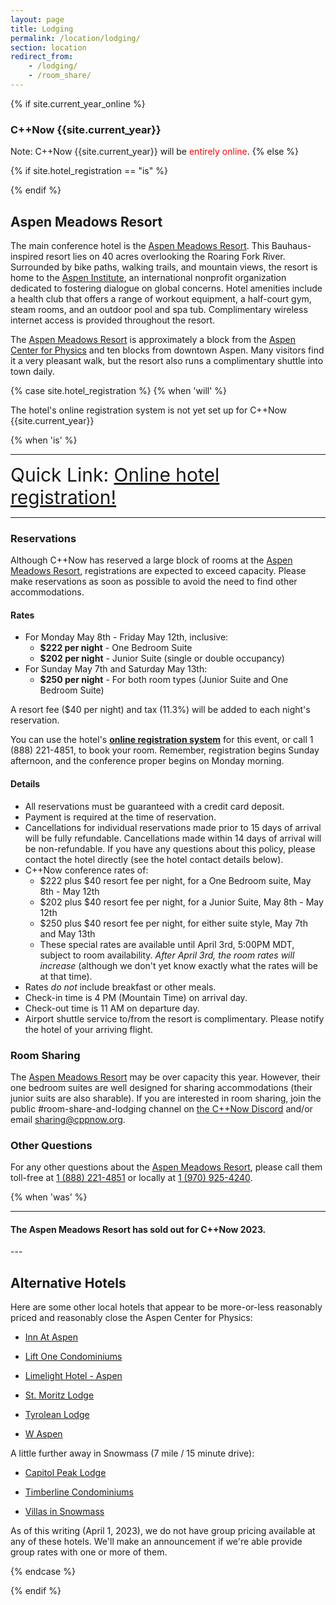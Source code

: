 ```yaml
---
layout: page
title: Lodging
permalink: /location/lodging/
section: location
redirect_from:
    - /lodging/
    - /room_share/
---
```

{% if site.current_year_online %}
### C++Now {{site.current_year}}

Note: C++Now {{site.current_year}} will be <span style="color: red;">entirely online</span>.
{% else %}

<!-- <p class="highlight" markdown="1">The Aspen Meadows Resort has sold out for C++Now 2019.</p>

![Limelight Hotel - Aspen](/assets/img/location/Limelight/Limelight.jpeg "Limelight Hotel - Aspen"){:style="float: right;margin-right: 7px;margin-top: 7px; width: 240px"}

Our overflow property will be the beautiful [Limelight Hotel - Aspen](https://www.limelighthotels.com/aspen).  

We are working on a special C++Now attendee rate for the overflow property but wanted to give you details about the hotel. Until we have a contract in place, we don't have registration information available.

![Karen Krueger](/assets/img/staff/karen-closeup.jpeg "Karen Krueger"){:style="float: left;margin-right: 7px;margin-top: 7px; width: 160px"}

For now, please contact [Karen Krueger with Krueger Event Management](mailto:Karen@KruegerEvents.com) and provide your contact information along with your arrival and departure dates.  She will send your confirmation number to you as soon as it is available.  You can email [Karen@KruegerEvents.com](mailto:Karen@KruegerEvents.com) and she will work directly with you.


<p class="highlight" markdown="1">To reserve your room use [the C++Now 2019 Limelight booking link](https://gc.synxis.com/rez.aspx?Hotel=56474&Chain=10237&template=rASELL&shell=rASELL&arrive=5/5/2019&depart=5/10/2019&adult=1&child=0&promo=CPLUSPLUSNOW).

If you would rather call (or if you are not staying five nights), you can call John Knechtel at (970) 925-3323 and let him know you are attending the conference.

Note that because we are within thirty days, payment is due in full and no cancelations are possible.</p>

![Limelight Hotel - Aspen Lounge](/assets/img/location/Limelight/Limelight lounge.jpeg "Limelight Hotel - Aspen Lounge"){:style="float: right;margin-right: 7px;margin-top: 7px; width: 280px"}

The Limelight provides free shuttle service to an from the airport. Please review [the information here](https://www.limelighthotels.com/aspen/the-hotel/getting-here) about arranging your pickup.

Just a mile from the Aspen Center for Physics, take advantage of the complimentary bicycles or enjoy a walk in the clear mountain air. 

Hotel amenities include a complimentary full breakfast buffet from 7:00am – 10:00am daily, free wifi throughout the hotel, and underground electric car charging stations. The property boasts an outdoor pool, hot tub and fitness room. On each of our two rooftop terraces you’ll find overstuffed lounge chairs, wrap-around sofas and dining tables and enjoy incredible views of the surrounding Rocky Mountains.

![Limelight Hotel - Aspen Pool](/assets/img/location/Limelight/Limelight pool.jpeg "Limelight Hotel - Aspen Pool"){:style="float: left;margin-right: 7px;margin-top: 7px; width: 280px"}

Sleeping rooms have high ceilings, big windows, contemporary décor, granite and marble finishes, king beds and oversized closets.

Overnight parking is self-park, underground garage is $18, which is accessible around the clock. There are also $5 parking permits for the residential area surrounding the hotel, which are valid for up to one week.

Our overflow block size will be limited, so do not delay:

<p style="text-align: center; font-size: 40px;"><a href="mailto:Karen@KruegerEvents.com">Reserve Now</a></p>
-->

<!-- 
---
<p class="highlight" markdown="1">The Aspen Meadows Resort has sold out for C++Now 2019.</p>
---
 -->

{% if site.hotel_registration == "is" %}

{% endif %}

## Aspen Meadows Resort

The main conference hotel is the [Aspen Meadows Resort](https://www.aspenmeadows.com/). This Bauhaus-inspired resort lies on 40 acres overlooking the Roaring Fork River. Surrounded by bike paths, walking trails, and mountain views, the resort is home to the [Aspen Institute](https://www.aspeninstitute.org/), an international nonprofit organization dedicated to fostering dialogue on global concerns. Hotel amenities include a health club that offers a range of workout equipment, a half-court gym, steam rooms, and an outdoor pool and spa tub. Complimentary wireless internet access is provided throughout the resort. 

The [Aspen Meadows Resort](https://www.aspenmeadows.com/) is approximately a block from the [Aspen Center for Physics](https://www.aspenphys.org/) and ten blocks from downtown Aspen. Many visitors find it a very pleasant walk, but the resort also runs a complimentary shuttle into town daily.

{% case site.hotel_registration %}
  {% when 'will' %}

The hotel's online registration system is not yet set up for C++Now {{site.current_year}}

  {% when 'is' %}

<hr>

<span style="font-size:30px">Quick Link: [Online hotel registration!]({{site.online_link_for_Meadows_reservation}})</span>

<hr>

### Reservations

Although C++Now has reserved a large block of rooms at the [Aspen Meadows Resort](https://www.aspenmeadows.com/), registrations are expected to exceed capacity. Please make reservations as soon as possible to avoid the need to find other accommodations.

#### Rates
* For Monday May 8th - Friday May 12th, inclusive:
  * **$222 per night** - One Bedroom Suite
  * **$202 per night** - Junior Suite (single or double occupancy)
* For Sunday May 7th and Saturday May 13th:
  * **$250 per night** - For both room types (Junior Suite and One Bedroom Suite)

A resort fee ($40 per night) and tax (11.3%) will be added to each night's reservation.

You can use the hotel's **[online registration system]({{site.online_link_for_Meadows_reservation}})** for this event, or call 1 (888) 221-4851, to book your room. Remember, registration begins Sunday afternoon, and the conference proper begins on Monday morning.

#### Details

* All reservations must be guaranteed with a credit card deposit.
* Payment is required at the time of reservation.
* Cancellations for individual reservations made prior to 15 days of arrival will be fully refundable. Cancellations made within 14 days of arrival will be non-refundable. If you have any questions about this policy, please contact the hotel directly (see the hotel contact details below).
* C++Now conference rates of:
  * $222 plus $40 resort fee per night, for a One Bedroom suite, May 8th - May 12th
  * $202 plus $40 resort fee per night, for a Junior Suite, May 8th - May 12th
  * $250 plus $40 resort fee per night, for either suite style, May 7th and May 13th
  * These special rates are available until April 3rd, 5:00PM MDT, subject to room availability.  _After April 3rd, the room rates will increase_ (although we don't yet know exactly what the rates will be at that time).
* Rates _do not_ include breakfast or other meals.
* Check-in time is 4 PM (Mountain Time) on arrival day.
* Check-out time is 11 AM on departure day.
* Airport shuttle service to/from the resort is complimentary. Please notify the hotel of your arriving flight.


### Room Sharing

The [Aspen Meadows Resort](https://www.aspenmeadows.com/) may be over capacity this year. However, their one bedroom suites are well designed for sharing accommodations (their junior suits are also sharable). If you are interested in room sharing, join the  public #room-share-and-lodging channel on [the C++Now Discord](https://discord.gg/UZWwKFa6rr) and/or email [sharing@cppnow.org](mailto:sharing@cppnow.org).



### Other Questions

For any other questions about the [Aspen Meadows Resort](https://www.aspenmeadows.com/), please call them toll-free at [1 (888) 221-4851](tel:1-888-221-4851) or locally at [1 (970) 925-4240](tel:1-970-925-4240).

{% when 'was' %}

---
<h4 class="highlight" markdown="1">The Aspen Meadows Resort has sold out for C++Now 2023.</h4>
---

## Alternative Hotels

Here are some other local hotels that appear to be more-or-less reasonably priced and reasonably close the Aspen Center for Physics:

* [Inn At Aspen](https://www.innataspen.com/)

* [Lift One Condominiums](https://liftone.com/)

* [Limelight Hotel - Aspen](https://www.limelighthotels.com/aspen)

* [St. Moritz Lodge](https://www.stmoritzlodge.com/)

* [Tyrolean Lodge](https://www.tyroleanlodge.com/)

* [W Aspen](https://www.marriott.com/en-us/hotels/asewh-w-aspen/overview/)

A little further away in Snowmass (7 mile / 15 minute drive):

* [Capitol Peak Lodge](https://snowmassmountainlodging.com/properties/capitol-peak/?utm_source=extnet&utm_medium=yext)

* [Timberline Condominiums](http://www.thetimberline.com/?sa=X&ved=0CLwPEMiuA2oYChMIgKzv2KaJ_gIVAAAAAB0AAAAAEMYE)

* [Villas in Snowmass](https://www.hyatt.com/en-US/hotel/colorado/villas-at-snowmass-club-a-destination-residence-snowmass/denos?src=corp_lclb_gmb_seo_denos)

As of this writing (April 1, 2023), we do not have group pricing available at any of these hotels.  We'll make an announcement if we're able provide group rates with one or more of them.

{% endcase %}


{% endif %}
